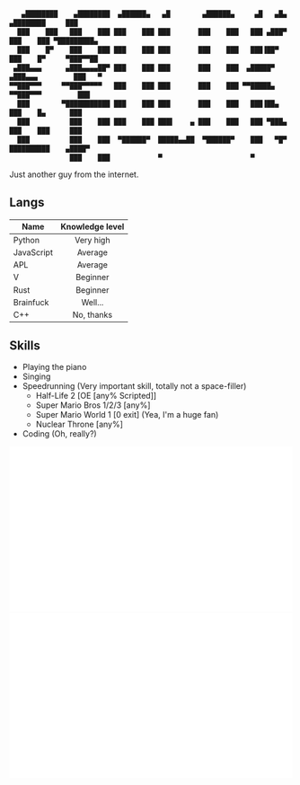 ```
   ▄████████    ▄████████  ▄██████▄   ▄█        ▄██████▄     ▄█   ▄█▄    ▄████████     ███     
  ███    ███   ███    ███ ███    ███ ███       ███    ███   ███ ▄███▀   ███    ███ ▀█████████▄ 
  ███    █▀    ███    ███ ███    ███ ███       ███    ███   ███▐██▀     ███    █▀     ▀███▀▀██ 
 ▄███▄▄▄      ▄███▄▄▄▄██▀ ███    ███ ███       ███    ███  ▄█████▀     ▄███▄▄▄         ███   ▀ 
▀▀███▀▀▀     ▀▀███▀▀▀▀▀   ███    ███ ███       ███    ███ ▀▀█████▄    ▀▀███▀▀▀         ███     
  ███        ▀███████████ ███    ███ ███       ███    ███   ███▐██▄     ███    █▄      ███     
  ███          ███    ███ ███    ███ ███▌    ▄ ███    ███   ███ ▀███▄   ███    ███     ███     
  ███          ███    ███  ▀██████▀  █████▄▄██  ▀██████▀    ███   ▀█▀   ██████████    ▄████▀   
               ███    ███            ▀                      ▀                                  
```
Just another guy from the internet.

## Langs
| Name       | Knowledge level |
|------------|:---------------:|
| Python     | Very high       |
| JavaScript | Average         |
| APL        | Average         |
| V          | Beginner        |
| Rust       | Beginner        |
| Brainfuck  | Well...         |
| C++        | No, thanks      |

## Skills
+ Playing the piano
+ Singing
+ Speedrunning (Very important skill, totally not a space-filler)
   + Half-Life 2 [OE [any% Scripted]]
   + Super Mario Bros 1/2/3 [any%]
   + Super Mario World 1 [0 exit] (Yea, I'm a huge fan)
   + Nuclear Throne [any%]
+ Coding (Oh, really?)

![GitHub Stats](https://raw.githubusercontent.com/Froloket64/github-stats/master/generated/overview.svg#gh-dark-mode-only)
![Language Stats](https://raw.githubusercontent.com/Froloket64/github-stats/master/generated/languages.svg#gh-dark-mode-only)
